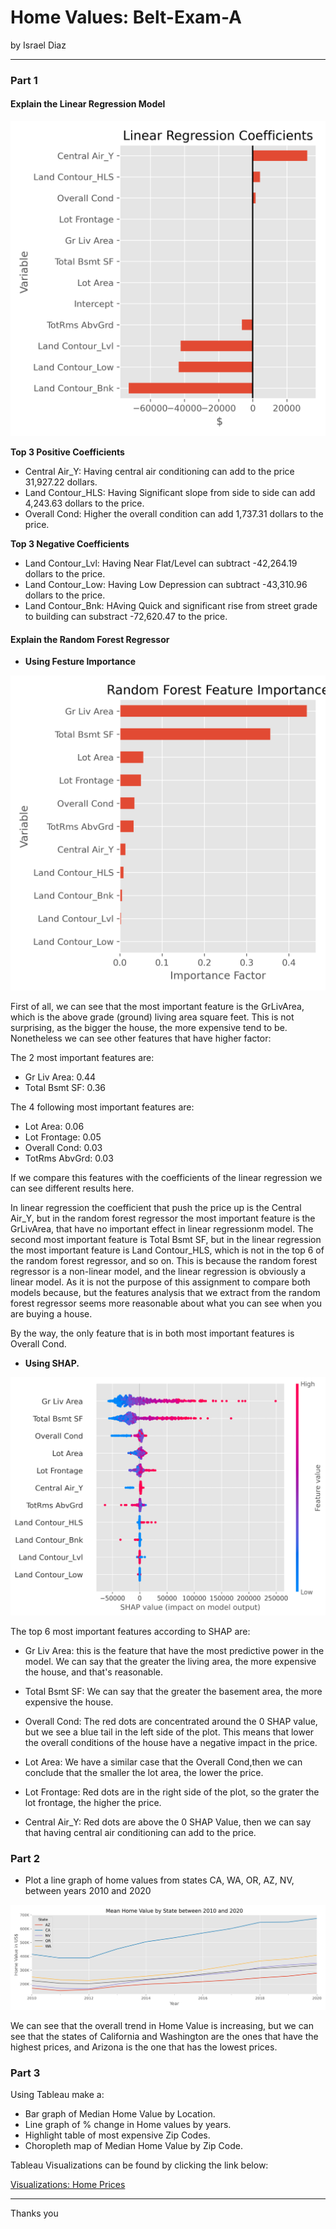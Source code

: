 # Home Values: Belt-Exam-A

by Israel Diaz

---

### Part 1

#### Explain the Linear Regression Model

![png](/img/lr_coefficientes.png)

**Top 3 Positive Coefficients**

* Central Air_Y: Having central air conditioning can add to the price 31,927.22 dollars.
* Land Contour_HLS: Having Significant slope from side to side can add 4,243.63 dollars to the price.
* Overall Cond: Higher the overall condition can add 1,737.31 dollars to the price.

**Top 3 Negative Coefficients**

* Land Contour_Lvl: Having Near Flat/Level can subtract -42,264.19 dollars to the price.
* Land Contour_Low: Having Low Depression can subtract -43,310.96 dollars to the price.
* Land Contour_Bnk: HAving Quick and significant rise from street grade to building can substract -72,620.47 to the price.

#### Explain the Random Forest Regressor

* **Using Festure Importance**

![png](/img/rf_feature_importance.png)

First of all, we can see that the most important feature is the GrLivArea, which is the above grade (ground) living area square feet. This is not surprising, as the bigger the house, the more expensive tend to be. Nonetheless we can see other features that have higher factor:

The 2 most important features are:
* Gr Liv Area: 0.44
* Total Bsmt SF:    0.36

The 4 following most important features are:
* Lot Area:         0.06
* Lot Frontage:     0.05
* Overall Cond:     0.03
* TotRms AbvGrd:    0.03

If we compare this features with the coefficients of the linear regression we can see different results here.

In linear regression the coefficient that push the price up is the Central Air_Y, but in the random forest regressor the most important feature is the GrLivArea, that have no important effect in linear regressionm model. The second most important feature is Total Bsmt SF, but in the linear regression the most important feature is Land Contour_HLS, which is not in the top 6 of the random forest regressor, and so on. This is because the random forest regressor is a non-linear model, and the linear regression is obviously a linear model. As it is not the purpose of this assignment to compare both models because, but the features analysis that we extract from the random forest regressor seems more reasonable about what you can see when you are buying a house.

By the way, the only feature that is in both most important features is Overall Cond.

* **Using SHAP.**

![png](/img/SHAP_feature_importance.png)

The top 6 most important features according to SHAP are:

* Gr Liv Area: this is the feature that have the most predictive power in the model. We can say that the greater the living area, the more expensive the house, and that's reasonable.

* Total Bsmt SF: We can say that the greater the basement area, the more expensive the house.

* Overall Cond: The red dots are concentrated around the 0 SHAP value, but we see a blue tail in the left side of the plot. This means that lower the overall conditions of the house have a negative impact in the price.

* Lot Area: We have a similar case that the Overall Cond,then we can conclude that the smaller the lot area, the lower the price.

* Lot Frontage: Red dots are in the right side of the plot, so the grater the lot frontage, the higher the price.

* Central Air_Y: Red dots are above the 0 SHAP Value, then we can say that having central air conditioning can add to the price.

### Part 2

* Plot a line graph of home values from states CA, WA, OR, AZ, NV, between years 2010 and 2020

![png](/img/mean_home_value_by_state_10-20.png)

We can see that the overall trend in Home Value is increasing, but we can see that the states of California and Washington are the ones that have the highest prices, and Arizona is the one that has the lowest prices.

### Part 3

Using Tableau make a:

* Bar graph of Median Home Value by Location.
* Line graph of % change in Home values by years.
* Highlight table of most expensive Zip Codes.
* Choropleth map of Median Home Value by Zip Code.

Tableau Visualizations can be found by clicking the link below:

[Visualizations: Home Prices](https://public.tableau.com/shared/96H6MFXJ5?:display_count=n&:origin=viz_share_link)

---
 Thanks you
 